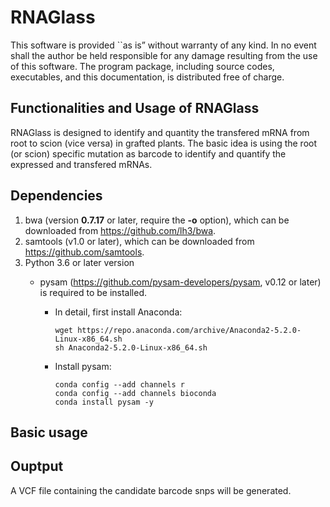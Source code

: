 # RNAGlass

This software is provided ``as is” without warranty of any
kind. In no event shall the author be held responsible for any damage resulting from the
use of this software. The program package, including source codes, executables, and this
documentation, is distributed free of charge.


## **Functionalities and Usage of RNAGlass**
RNAGlass is designed to identify and quantity the transfered mRNA from root to scion (vice versa) in grafted plants. The basic idea is using the root (or scion) specific mutation as barcode to identify and quantify the expressed and transfered mRNAs.

## **Dependencies**

1. bwa (version **0.7.17** or later, require the **-o** option), which can be downloaded from https://github.com/lh3/bwa.
2. samtools (v1.0 or later), which can be downloaded from https://github.com/samtools.
3. Python 3.6 or later version
	+ pysam (https://github.com/pysam-developers/pysam, v0.12 or later) is required to be installed.

		+ In detail, first install Anaconda:
		
			```
			wget https://repo.anaconda.com/archive/Anaconda2-5.2.0-Linux-x86_64.sh
			sh Anaconda2-5.2.0-Linux-x86_64.sh
			```
		
		+ Install pysam:

			```
			conda config --add channels r
			conda config --add channels bioconda
			conda install pysam -y
			```


## **Basic usage**

## **Ouptput**
A VCF file containing the candidate barcode snps will be generated.